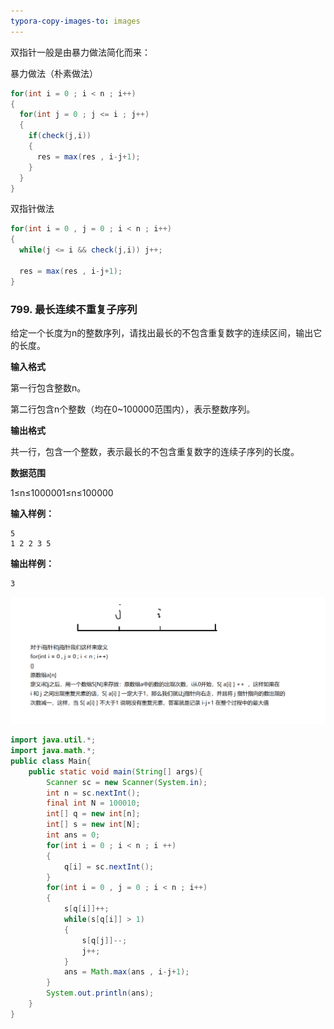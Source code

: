 ```yaml
---
typora-copy-images-to: images
---
```




双指针一般是由暴力做法简化而来：



暴力做法（朴素做法）

```java
for(int i = 0 ; i < n ; i++)
{
  for(int j = 0 ; j <= i ; j++)
  {
	if(check(j,i)) 
    {
      res = max(res , i-j+1);
    }
  }
}
```

双指针做法

```java
for(int i = 0 , j = 0 ; i < n ; i++)
{
  while(j <= i && check(j,i)) j++;
  
  res = max(res , i-j+1);
}
```





### 799. 最长连续不重复子序列            

给定一个长度为n的整数序列，请找出最长的不包含重复数字的连续区间，输出它的长度。

**输入格式**

第一行包含整数n。

第二行包含n个整数（均在0~100000范围内），表示整数序列。

**输出格式**

共一行，包含一个整数，表示最长的不包含重复数字的连续子序列的长度。

**数据范围**

1≤n≤1000001≤n≤100000

**输入样例：**



```
5
1 2 2 3 5

```

**输出样例：**

```
3
```

![1596878282082](images/1596878282082.png)

```java
import java.util.*;
import java.math.*;
public class Main{
    public static void main(String[] args){
        Scanner sc = new Scanner(System.in);
        int n = sc.nextInt();
        final int N = 100010;
        int[] q = new int[n];
        int[] s = new int[N];
        int ans = 0;
        for(int i = 0 ; i < n ; i ++)
        {
            q[i] = sc.nextInt();
        }
        for(int i = 0 , j = 0 ; i < n ; i++)
        {
            s[q[i]]++;
            while(s[q[i]] > 1)
            {
                s[q[j]]--;
                j++;
            }
            ans = Math.max(ans , i-j+1);
        }
        System.out.println(ans);
    }
}
```

